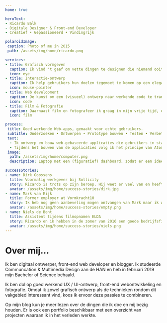 ```yaml
---
home: true

heroText:
- Ricardo Balk
- Digitale Designer & Front-end Developer
- Creatief • Gepassioneerd • Vindingrijk

polaroidImage:
 caption: Photo of me in 2015
 path: /assets/img/home/ricardo.png

services:
- title: Grafisch vormgeven
  caption: Ik vind 't gaaf om vette dingen te designen die niemand ooit eerder heeft gezien.
  icon: eye
- title: Interactie-ontwerp
  caption: Ik help gebruikers hun doelen tegemoet te komen op een elegante en effectieve manier.
  icon: mouse-pointer
- title: Web development
  caption: De kunst om een (visueel) ontwerp naar werkende code te transformeren is helemaal mijn ding.
  icon: code
- title: Film & Fotografie
  caption: Daarnaast film en fotografeer ik graag in mijn vrije tijd, en noem het dan ook mijn 'professionele hobby'.
  icon: film

process:
 title: Goed werkende Web-apps, gemaakt voor echte gebruikers.
 subtitle: Onderzoeken • Ontwerpen • Prototype bouwen • Testen • Verbeteren • Bouwen
 text:
  - Ik ontwerp en bouw web-gebaseerde applicaties die gebruikers in staat stelt om hun doelen te bereiken op een eenvoudige, effectieve en prettige manier. Tijdens het ontwerpproces hanteer ik de Design Thinking methode, waardoor de gebruikers nauw betrokken blijven gedurende het gehele ontwerpproces.
  - Tijdens het bouwen van de applicaties volg ik het principe van Atomic Design en gebruik ik de allerlaatste technieken op het gebied van webdevelopment, zoals Vue.js en React.
 image:
  path: /assets/img/home/computer.png
  description: Laptop met een (figuratief) dashboard, zodat er een idee ontstaat wat voor soort webapplicaties tot de mogelijkheden behoren.

successStories:
- name: Dirk Goossens
  title: Voormalig werkgever bij Sollicity
  story: Ricardo is trots op zijn beroep. Hij weet er veel van en heeft een grote ambitie om altijd meer te leren. Hij is vrolijk, sociaal en ik waardeerde zijn tijd bij Sollicity.
  avatar: /assets/img/home/success-stories/dirk.jpg
- name: Mark van Eijk
  title: Former employer at Vormkracht10
  story: Ik heb nog geen aanbeveling mogen ontvangen van Mark maar ik weet zeker dat hij open staat voor een telefoontje!
  avatar: /assets/img/home/success-stories/empty.png
- name: Niels de Bont
  title: Assistent tijdens filmopnamen ELDA
  story: Ricardo en ik hebben in de zomer van 2016 een goede bedrijfsfilm gemaakt. Ricardo werkt op een gestructureerde manier, waardoor we vlot een goede film maakten. Het was een prettige samenwerking.
  avatar: /assets/img/home/success-stories/niels.png
---
```




<h1>Over mij&hellip;</h1>
<p>Ik ben digitaal ontwerper, front-end web developer en blogger. Ik studeerde Communcation &amp; Multimedia Design aan de HAN en heb in februari 2019 mijn Bachelor of Science behaald.</p>
<p>Ik ben dol op goed werkend UX / UI-ontwerp, front-end webontwikkeling en fotografie. Omdat ik zowel grafisch ontwerp als de technieken rondom dit vakgebied interessant vind, koos ik ervoor deze passies te combineren.</p>
<p>Op mijn blog kun je meer lezen over de dingen die ik doe en mij bezig houden. Er is ook een portfolio beschikbaar met een overzicht van projecten waaraan ik in het verleden werkte.</p>